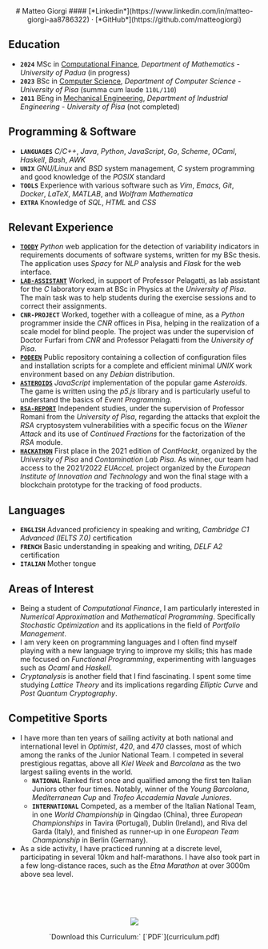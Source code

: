 <style>
h4 { margin-top: -1rem; }
</style>




<center>
# Matteo Giorgi
#### [*Linkedin*](https://www.linkedin.com/in/matteo-giorgi-aa8786322) · [*GitHub*](https://github.com/matteogiorgi)
</center>




## Education
- **`2024`** MSc in [Computational Finance](https://www.geoteo.net/autocertificazione_matematica.pdf), *Department of Mathematics - University of Padua* (in progress)
- **`2023`** BSc in [Computer Science](https://www.geoteo.net/autocertificazione_informatica.pdf), *Department of Computer Science - University of Pisa* (summa cum laude `110L/110`)
- **`2011`** BEng in [Mechanical Engineering](https://www.geoteo.net/autocertificazione_ingegneria.pdf), *Department of Industrial Engineering - University of Pisa* (not completed)




## Programming & Software
- **`LANGUAGES`** *C/C++*, *Java*, *Python*, *JavaScript*, *Go*, *Scheme*, *OCaml*, *Haskell*, *Bash*, *AWK*
- **`UNIX`** *GNU/Linux* and *BSD* system management, *C* system programming and good knowledge of the *POSIX* standard
- **`TOOLS`** Experience with various software such as *Vim*, *Emacs*, *Git*, *Docker*, *LaTeX*, *MATLAB*, and *Wolfram Mathematica*
- **`EXTRA`** Knowledge of *SQL*, *HTML* and *CSS*




## Relevant Experience
- [**`TOODY`**](https://github.com/matteogiorgi/toody) *Python* web application for the detection of variability indicators in requirements documents of software systems, written for my BSc thesis. The application uses *Spacy* for *NLP* analysis and *Flask* for the web interface.
- [**`LAB-ASSISTANT`**](http://didawiki.di.unipi.it/doku.php/fisica/informatica/201617/start) Worked, in support of Professor Pelagatti, as lab assistant for the *C* laboratory exam at BSc in Physics at the *University of Pisa*. The main task was to help students during the exercise sessions and to correct their assignments.
- **`CNR-PROJECT`** Worked, together with a colleague of mine, as a *Python* programmer inside the *CNR* offices in Pisa, helping in the realization of a scale model for blind people. The project was under the supervision of Doctor Furfari from *CNR* and Professor Pelagatti from the *University of Pisa*.
- [**`PODEEN`**](https://github.com/matteogiorgi/podeen) Public repository containing a collection of configuration files and installation scripts for a complete and efficient minimal *UNIX* work environment based on any *Debian* distribution.
- [**`ASTEROIDS`**](https://github.com/matteogiorgi/asteroids) *JavaScript* implementation of the popular game *Asteroids*. The game is written using the *p5.js* library and is particularly useful to understand the basics of *Event Programming*.
- [**`RSA-REPORT`**](https://github.com/matteogiorgi/wiener) Independent studies, under the supervision of Professor Romani from the *University of Pisa*, regarding the attacks that exploit the *RSA* cryptosystem vulnerabilities with a specific focus on the *Wiener Attack* and its use of *Continued Fractions* for the factorization of the *RSA* module.
- [**`HACKATHON`**](http://contaminationlab.unipi.it/conthackt-foodmobilitydigital) First place in the 2021 edition of *ContHackt*, organized by the *University of Pisa* and *Contamination Lab Pisa*. As winner, our team had access to the 2021/2022 *EUAcceL* project organized by the *European Institute of Innovation and Technology* and won the final stage with a blockchain prototype for the tracking of food products.




## Languages
- **`ENGLISH`** Advanced proficiency in speaking and writing, *Cambridge C1 Advanced (IELTS 7.0)* certification
- **`FRENCH`** Basic understanding in speaking and writing, *DELF A2* certification
- **`ITALIAN`** Mother tongue




## Areas of Interest
- Being a student of *Computational Finance*, I am particularly interested in *Numerical Approximation* and *Mathematical Programming*. Specifically *Stochastic Optimization* and its applications in the field of *Portfolio Management*.
- I am very keen on programming languages and I often find myself playing with a new language trying to improve my skills; this has made me focused on *Functional Programming*, experimenting with languages such as *Ocaml* and *Haskell*.
- *Cryptanalysis* is another field that I find fascinating. I spent some time studying *Lattice Theory* and its implications regarding *Elliptic Curve* and *Post Quantum Cryptography*.




## Competitive Sports
- I have more than ten years of sailing activity at both national and international level in *Optimist*, *420*, and *470* classes, most of which among the ranks of the Junior National Team. I competed in several prestigious regattas, above all *Kiel Week* and *Barcolana* as the two largest sailing events in the world.
    - **`NATIONAL`** Ranked first once and qualified among the first ten Italian Juniors other four times. Notably, winner of the *Young Barcolana*, *Mediterranean Cup* and *Trofeo Accademia Navale Juniores*.
    - **`INTERNATIONAL`** Competed, as a member of the Italian National Team, in one *World Championship* in Qingdao (China), three *European Championships* in Tavira (Portugal), Dublin (Ireland), and Riva del Garda (Italy), and finished as runner-up in one *European Team Championship* in Berlin (Germany).
- As a side activity, I have practiced running at a discrete level, participating in several 10km and half-marathons. I have also took part in a few long-distance races, such as the *Etna Marathon* at over 3000m above sea level.




<center><img class="img-scale" style="margin-top: 4rem;" src="hare.png"></center>
<p style="text-align: center; margin-bottom: -4rem;">`Download this Curriculum:` [`PDF`](curriculum.pdf)</p>
